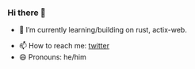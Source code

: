 ### Hi there 👋

<!-- - 🔭 I’m currently working on ... -->
- 🌱 I’m currently learning/building on rust, actix-web.
<!-- - 👯 I’m looking to collaborate on ... -->
<!-- - 🤔 I’m looking for help with ... -->
<!-- - 💬 Ask me about ... -->
- 📫 How to reach me: [twitter](https://twitter.com/fivehanz)
- 😄 Pronouns: he/him
<!-- - ⚡ Fun fact: ... -->

<!-- ### some stats 
<p align="center">
<img width="40%" src="https://github-readme-stats.vercel.app/api/top-langs?username=fivehanz&show_icons=true&theme=radical&locale=en&layout=compact&hide_border=true" alt="fivehanz" /> 
</p> -->
